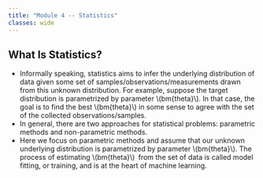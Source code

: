 ```yaml
---
title: "Module 4 -- Statistics"
classes: wide
---
```

## What Is Statistics?
* Informally speaking, statistics aims to infer the underlying distribution of data given some set of samples/observations/measurements drawn from this unknown distribution. For example, suppose the target distribution is parametrized by parameter \\(bm{theta}\\). In that case, the goal is to find the best \\(bm{theta}\\) in some sense to agree with the set of the collected observations/samples.
* In general, there are two approaches for statistical problems: parametric methods and non-parametric methods. 
* Here we focus on parametric methods and assume that our unknown underlying distribution is parametrized by parameter \\(bm{theta}\\). The process of estimating \\(bm{theta}\\) from the set of data is called model fitting, or training, and is at the heart of machine learning.
